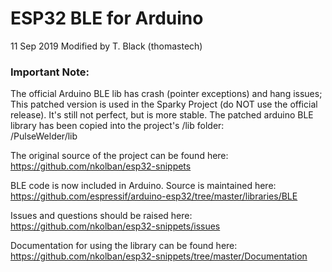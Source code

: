 # ESP32 BLE for Arduino
11 Sep 2019 Modified by T. Black (thomastech)  
  
### Important Note:
The official Arduino BLE lib has crash (pointer exceptions) and hang issues; This patched version is used in the Sparky Project (do NOT use the official release). It's still not perfect, but is more stable. The patched arduino BLE library has been copied into the project's /lib folder:  
<project base directory>/PulseWelder/lib
  
The original source of the project can be found here:  
https://github.com/nkolban/esp32-snippets  
  
BLE code is now included in Arduino. Source is maintained here:  
https://github.com/espressif/arduino-esp32/tree/master/libraries/BLE  
  
Issues and questions should be raised here:  
https://github.com/nkolban/esp32-snippets/issues  
  
Documentation for using the library can be found here:  
https://github.com/nkolban/esp32-snippets/tree/master/Documentation  
